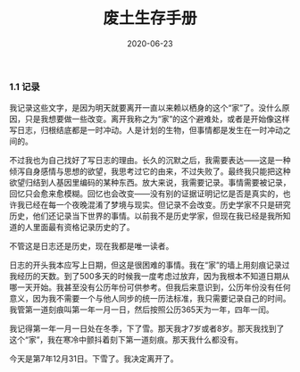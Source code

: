 ﻿---
layout: post
title: 废土生存手册
date: 2020-06-23
Author: GreatSeal
categories: 长篇
tags: [小说]
comments: false
toc: true
pinned: false
---

### 1.1 记录

我记录这些文字，是因为明天就要离开一直以来赖以栖身的这个“家”了。没什么原因，只是我想要做一些改变。离开我称之为“家”的这个避难处，或者是开始像这样写日志，归根结底都是一时冲动。人是计划的生物，但事情都是发生在一时冲动之间的。

不过我也为自己找好了写日志的理由。长久的沉默之后，我需要表达——这是一种倾泻自身感情与思想的欲望，我思考过它的由来，不过失败了。最终我只能把这种欲望归结到人基因里编码的某种东西。放大来说，我需要记录。事情需要被记录，回忆只会愈来愈模糊。回忆也会改变——没有别的证据证明记忆是否是真实的，也许我已经在每一个夜晚混淆了梦境与现实。但记录不会改变。历史学家不只是研究历史，他们还记录当下世界的事情。以前我不是历史学家，但现在我已经是我所知道的人里面最有资格记录历史的了。

不管这是日志还是历史，现在我都是唯一读者。

日志的开头我本应写上日期，但这是很困难的事情。我在“家”的墙上用刻痕记录过我经历的天数。到了500多天的时候我一度考虑过放弃，因为我根本不知道日期从哪一天开始。我甚至没有公历年份可供参考。但我后来意识到，公历年份没有任何意义，因为我不需要一个与他人同步的统一历法标准，我只需要记录自己的时间。我管第一道刻痕叫第一年一月一日，然后按照公历365天为一年，四年一闰。

我记得第一年一月一日处在冬季，下了雪。那天我才7岁或者8岁。那天我找到了这个“家”，我在寒冷中颤抖着刻下第一道刻痕。那天我什么都没有。

今天是第7年12月31日。下雪了。我决定离开了。
